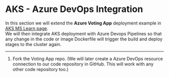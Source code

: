 # AKS - Azure DevOps Integration 

In this section we will extend the **Azure Voting App** deployment example in [AKS MS Learn page](https://learn.microsoft.com/en-us/azure/aks/learn/quick-kubernetes-deploy-cli).  
We will then integrate AKS deployment with Azure Devops Pipelines so that any change in the code or image Dockerfile will trigger the build and deploy stages to the cluster again. 

---
1. Fork the Voting App repo. (We will later create a Azure DevOps resource connection to our code repository in GitHub. This will work with any other code repository too.)
